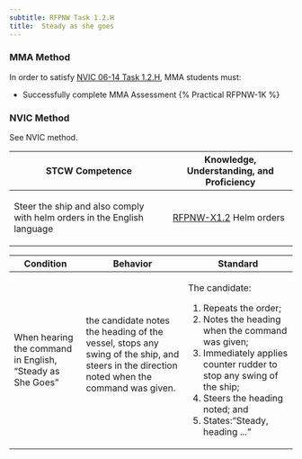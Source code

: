 ```yaml
---
subtitle: RFPNW Task 1.2.H 
title:  Steady as she goes
---
```



### MMA Method

In order to satisfy  [NVIC 06-14  Task  1.2.H](/stcw23/assets/images/nvic-06-14.pdf), MMA students must:

* Successfully complete MMA Assessment {% Practical RFPNW-1K %}


### NVIC Method

<a onclick="togglevisibility('nvic_methods')" >See NVIC method.</a>

<div id='nvic_methods' class='hide'>

<table>
<thead>
<tr>
<th class='forty'> STCW Competence </th>
<th class='sixty'> Knowledge, Understanding, and Proficiency </th>
</tr>
</thead>




<tbody>
<tr><td markdown='1'>

Steer the ship and also comply with helm orders in the English language

</td><td markdown='1'>

[RFPNW-X1.2](../../tables/24.html#RFPNW-X1.2) Helm orders

</td></tr>


</tbody>
</table>


<table>
<thead>
<tr><th class='twenty'>  Condition </th><th class='twenty'> Behavior </th><th  class='sixty'>Standard </th></tr>
</thead>
<tbody >



<tr><td markdown='1'>

When hearing the command in English, “Steady as She Goes”

</td><td markdown='1'>

the candidate notes the heading of the vessel, stops any swing of the ship, and steers in the direction noted when the command was given.

<br>

<div class="tooltip">
<span class="tooltiptext">
</span>
</div>


</td><td markdown='1'>

The candidate:

1. Repeats the order;
2. Notes the heading when the command was given;
3. Immediately applies counter rudder to stop any swing of the ship;
4. Steers the heading noted; and
5. States:“Steady, heading ...”

</td></tr>
</tbody>
</table>
</div>
